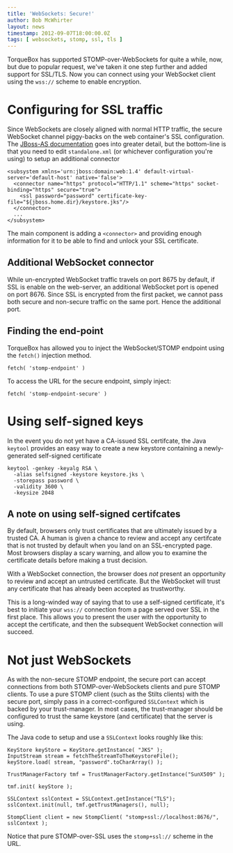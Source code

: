 ```yaml
---
title: 'WebSockets: Secure!'
author: Bob McWhirter
layout: news
timestamp: 2012-09-07T18:00:00.0Z
tags: [ websockets, stomp, ssl, tls ]
---
```


TorqueBox has supported STOMP-over-WebSockets for quite a while, now, but
due to popular request, we've taken it one step further and added support
for SSL/TLS.  Now you can connect using your WebSocket client
using the `wss://` scheme to enable encryption.

# Configuring for SSL traffic

Since WebSockets are closely aligned with normal HTTP traffic, the secure
WebSocket channel piggy-backs on the web container's SSL configuration.
The [JBoss-AS documentation](http://docs.jboss.org/jbossweb/7.0.x/ssl-howto.html) 
goes into greater detail, but the bottom-line
is that you need to edit `standalone.xml` (or whichever configuration you're
using) to setup an additional connector

<pre class="xml"><code>&lt;subsystem xmlns='urn:jboss:domain:web:1.4' default-virtual-server='default-host' native='false'&gt;
  &lt;connector name="https" protocol="HTTP/1.1" scheme="https" socket-binding="https" secure="true"&gt;
    &lt;ssl password="password" certificate-key-file="${jboss.home.dir}/keystore.jks"/&gt;
  &lt;/connector&gt;
  ...
&lt;/subsystem&gt;
</code></pre>

The main component is adding a `<connector>` and providing enough information
for it to be able to find and unlock your SSL certificate.

## Additional WebSocket connector

While un-encrypted WebSocket traffic travels on port 8675 by default, if SSL
is enable on the web-server, an additional WebSocket port is opened on port 8676.
Since SSL is encrypted from the first packet, we cannot pass both secure and non-secure
traffic on the same port.  Hence the additional port.

## Finding the end-point

TorqueBox has allowed you to inject the WebSocket/STOMP endpoint using the `fetch()`
injection method. 

<pre><code>fetch( 'stomp-endpoint' )</code></pre>

To access the URL for the secure endpoint, simply inject:

<pre><code>fetch( 'stomp-endpoint-secure' )</code></pre>

# Using self-signed keys

In the event you do not yet have a CA-issued SSL certifcate, the Java `keytool`
provides an easy way to create a new keystore containing a newly-generated
self-signed certificate
<pre><code>keytool -genkey -keyalg RSA \
  -alias selfsigned -keystore keystore.jks \
  -storepass password \
  -validity 3600 \
  -keysize 2048</code></pre>

## A note on using self-signed certifcates

By default, browsers only trust certificates that are ultimately issued by
a trusted CA. A human is given a chance to review and accept any certifcate 
that is not trusted by default when you land on an SSL-encrypted page.  Most
browsers display a scary warning, and allow you to examine the certificate details
before making a trust decision.

With a WebSocket connection, the browser does *not* present an opportunity to 
review and accept an untrusted certificate.  But the WebSocket will trust any certificate
that has already been accepted as trustworthy.

This is a long-winded way of saying that to use a self-signed certificate, 
it's best to initiate your `wss://` connection from a page served over SSL
in the first place.  This allows you to present the user with the opportunity
to accept the certificate, and then the subsequent WebSocket connection will
succeed.

# Not just WebSockets

As with the non-secure STOMP endpoint, the secure port can accept connections
from both STOMP-over-WebSockets clients and pure STOMP clients.  To use a
pure STOMP client (such as the Stilts clients) with the secure port, simply pass
in a correct-configured `SSLContext` which is backed by your trust-manager.  In 
most cases, the trust-manager should be configured to trust the same keystore 
(and certificate) that the server is using.

The Java code to setup and use a `SSLContext` looks roughly like this:

<pre><code>KeyStore keyStore = KeyStore.getInstance( "JKS" );
InputStream stream = fetchTheStreamToTheKeystoreFile();
keyStore.load( stream, "password".toCharArray() );

TrustManagerFactory tmf = TrustManagerFactory.getInstance("SunX509" );

tmf.init( keyStore );

SSLContext sslContext = SSLContext.getInstance("TLS");
sslContext.init(null, tmf.getTrustManagers(), null);

StompClient client = new StompClient( "stomp+ssl://localhost:8676/", sslContext );</code></pre>

Notice that pure STOMP-over-SSL uses the `stomp+ssl://` scheme in the URL. 

